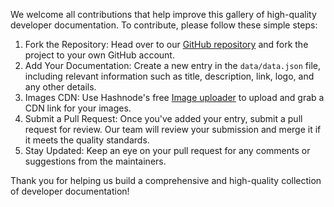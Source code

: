 We welcome all contributions that help improve this gallery of high-quality developer documentation. To contribute, please follow these simple steps:

1. Fork the Repository: Head over to our [GitHub repository](https://github.com/Hashnode/awesome-docs-gallery/) and fork the project to your own GitHub account.
2. Add Your Documentation: Create a new entry in the `data/data.json` file, including relevant information such as title, description, link, logo, and any other details.
3. Images CDN: Use Hashnode's free [Image uploader](https://hashnode.com/uploader) to upload and grab a CDN link for your images.
4. Submit a Pull Request: Once you've added your entry, submit a pull request for review. Our team will review your submission and merge it if it meets the quality standards.
5. Stay Updated: Keep an eye on your pull request for any comments or suggestions from the maintainers.

Thank you for helping us build a comprehensive and high-quality collection of developer documentation!